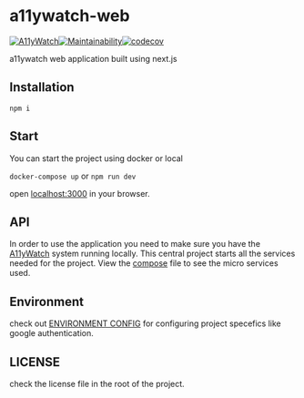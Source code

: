 # a11ywatch-web

[![A11yWatch](https://circleci.com/gh/A11yWatch/web.svg?style=svg)](https://circleci.com/gh/A11yWatch/web)[![Maintainability](https://api.codeclimate.com/v1/badges/702d7d7ce56b7e28bcf4/maintainability)](https://codeclimate.com/github/A11yWatch/web/maintainability)[![codecov](https://codecov.io/gh/A11yWatch/web/branch/main/graph/badge.svg?token=0LZKQ2H848)](https://codecov.io/gh/A11yWatch/web)

a11ywatch web application built using next.js

## Installation

```
npm i
```

## Start

You can start the project using docker or local

`docker-compose up` or `npm run dev`

open [localhost:3000](http://localhost:3000) in your browser.

## API

In order to use the application you need to make sure you have the [A11yWatch](https://github.com/A11yWatch/a11ywatch) system running locally. This central project starts
all the services needed for the project. View the [compose](https://github.com/A11yWatch/a11ywatch/blob/master/docker-compose.yml) file to see the micro services used.

## Environment

check out [ENVIRONMENT CONFIG](./ENVIRONMENT.md) for configuring project specefics like google authentication.

## LICENSE

check the license file in the root of the project.
